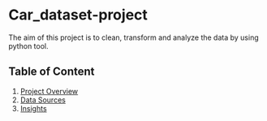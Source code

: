 # Car_dataset-project
The aim of this project is to clean, transform and analyze the data by using python tool.

## Table of Content
1. [Project Overview](#project-overview)
2. [Data Sources](#data-sources)
3. [Insights](#insights)
